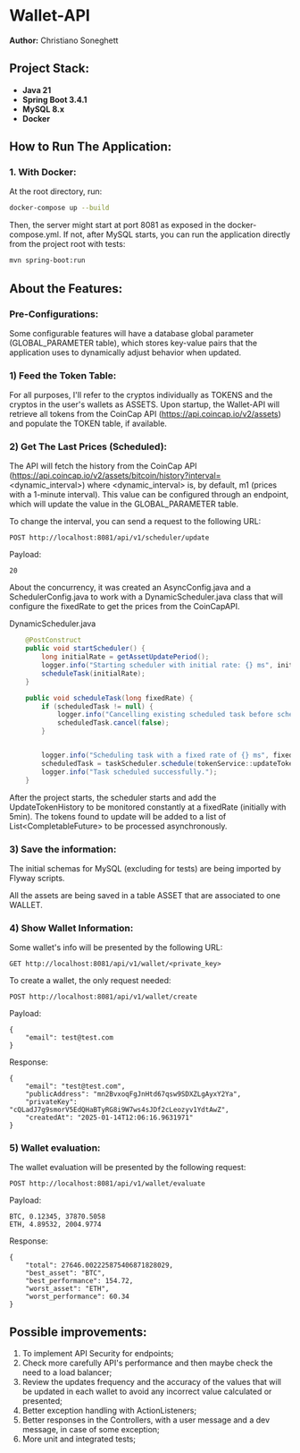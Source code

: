 # Wallet-API

**Author:** Christiano Soneghett

## Project Stack:

- **Java 21**
- **Spring Boot 3.4.1**
- **MySQL 8.x**
- **Docker**

## How to Run The Application:

### 1. With Docker:

At the root directory, run:

```bash
docker-compose up --build
```

Then, the server might start at port 8081 as exposed in the docker-compose.yml. If not, after MySQL starts, you can run
the application directly from the project root with tests:

```bash
mvn spring-boot:run
```

## About the Features:

### Pre-Configurations:

Some configurable features will have a database global parameter (GLOBAL_PARAMETER table), which stores key-value pairs
that the application uses to dynamically adjust behavior when updated.

### 1) Feed the Token Table:

For all purposes, I'll refer to the cryptos individually as TOKENS and the cryptos in the user's wallets as ASSETS. Upon
startup, the Wallet-API will retrieve all tokens from the CoinCap API (https://api.coincap.io/v2/assets) and populate
the TOKEN table, if available.

### 2) Get The Last Prices (Scheduled):

The API will fetch the history from the CoinCap
API (https://api.coincap.io/v2/assets/bitcoin/history?interval=<dynamic_interval>) where <dynamic_interval> is, by
default, m1 (prices with a 1-minute interval). This value can be configured through an endpoint, which will update the
value in the GLOBAL_PARAMETER table.

To change the interval, you can send a request to the following URL:

```
POST http://localhost:8081/api/v1/scheduler/update
```

Payload:

```
20
```

About the concurrency, it was created an AsyncConfig.java and a SchedulerConfig.java to work with a DynamicScheduler.java class that
will configure the fixedRate to get the prices from the CoinCapAPI.

DynamicScheduler.java
```java
    @PostConstruct
    public void startScheduler() {
        long initialRate = getAssetUpdatePeriod();
        logger.info("Starting scheduler with initial rate: {} ms", initialRate);
        scheduleTask(initialRate);
    }

    public void scheduleTask(long fixedRate) {
        if (scheduledTask != null) {
            logger.info("Cancelling existing scheduled task before scheduling a new one.");
            scheduledTask.cancel(false);
        }


        logger.info("Scheduling task with a fixed rate of {} ms", fixedRate);
        scheduledTask = taskScheduler.schedule(tokenService::updateTokensHistoryList, new FixedRateTrigger(fixedRate));
        logger.info("Task scheduled successfully.");
    }
```

After the project starts, the scheduler starts and add the UpdateTokenHistory to be monitored constantly at a fixedRate (initially with 5min).
The tokens found to update will be added to a list of List<CompletableFuture<Void>> to be processed asynchronously.

### 3) Save the information:

The initial schemas for MySQL (excluding for tests) are being imported by Flyway scripts.

All the assets are being saved in a table ASSET that are associated to one WALLET.

### 4) Show Wallet Information:

Some wallet's info will be presented by the following URL:

```
GET http://localhost:8081/api/v1/wallet/<private_key>
```

To create a wallet, the only request needed:

```
POST http://localhost:8081/api/v1/wallet/create
```

Payload:

```
{
    "email": test@test.com
}
```

Response:

```
{
    "email": "test@test.com",
    "publicAddress": "mn2BvxoqFgJnHtd67qsw9SDXZLgAyxY2Ya",
    "privateKey": "cQLadJ7g9smorV5EdQHaBTyRG8i9W7ws4sJDf2cLeozyv1YdtAwZ",
    "createdAt": "2025-01-14T12:06:16.9631971"
}
```

### 5) Wallet evaluation:

The wallet evaluation will be presented by the following request:

```
POST http://localhost:8081/api/v1/wallet/evaluate
```

Payload:

```
BTC, 0.12345, 37870.5058
ETH, 4.89532, 2004.9774
```

Response:
```
{
    "total": 27646.002225875406871828029,
    "best_asset": "BTC",
    "best_performance": 154.72,
    "worst_asset": "ETH",
    "worst_performance": 60.34
}
```

## Possible improvements:

1) To implement API Security for endpoints;
2) Check more carefully API's performance and then maybe check the need to a load balancer;
3) Review the updates frequency and the accuracy of the values that will be updated in each wallet to avoid any
   incorrect value calculated or presented;
4) Better exception handling with ActionListeners;
5) Better responses in the Controllers, with a user message and a dev message, in case of some exception;
6) More unit and integrated tests;
